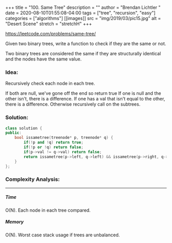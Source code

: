 +++
title = "100. Same Tree"
description = ""
author = "Brendan Lichtler "
date = 2020-08-10T01:55:08-04:00
tags = ["tree", "recursion", "easy"]
categories = ["algorithms"]
[[images]]
  src = "img/2019/03/pic15.jpg"
  alt = "Desert Scene"
  stretch = "stretchH"
+++

https://leetcode.com/problems/same-tree/

Given two binary trees, write a function to check if they are the same or not.

Two binary trees are considered the same if they are structurally identical and the nodes have the same value.

<h3>Idea:</h3>
Recursively check each node in each tree. 

If both are null, we've gone off the end so return true
If one is null and the other isn't, there is a difference.
If one has a val that isn't equal to the other, there is a difference.
Otherwise recursively call on the subtrees.

<h3>Solution:</h3>

``` c++
class solution {
public:
    bool issametree(treenode* p, treenode* q) {
        if(!p and !q) return true;
        if(!p or !q) return false;
        if(p->val != q->val) return false;
        return issametree(p->left, q->left) && issametree(p->right, q->right);
    }
};
```

<h3>Complexity Analysis:</h3>
<hr>

<h5><b>Time</b></h5>
O(N). Each node in each tree compared.

<h5><b>Memory</b></h5>
O(N). Worst case stack usage if trees are unbalanced.